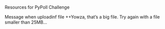 Resources for PyPoll Challenge

Message when uploadinf file
++Yowza, that’s a big file. Try again with a file smaller than 25MB... 
